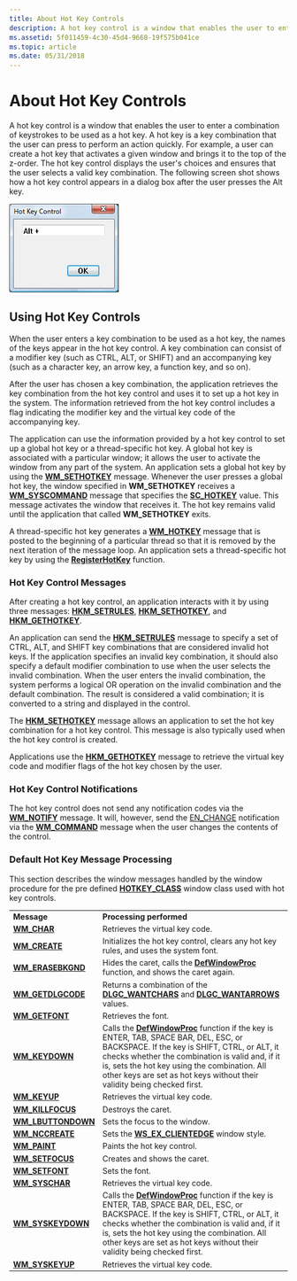 ```yaml
---
title: About Hot Key Controls
description: A hot key control is a window that enables the user to enter a combination of keystrokes to be used as a hot key.
ms.assetid: 5f011459-4c30-45d4-9668-19f575b041ce
ms.topic: article
ms.date: 05/31/2018
---
```


# About Hot Key Controls

A hot key control is a window that enables the user to enter a combination of keystrokes to be used as a hot key. A hot key is a key combination that the user can press to perform an action quickly. For example, a user can create a hot key that activates a given window and brings it to the top of the z-order. The hot key control displays the user's choices and ensures that the user selects a valid key combination. The following screen shot shows how a hot key control appears in a dialog box after the user presses the Alt key.

![screen shot of a dialog box that contains a hot key control](images/hotkey.png)

## Using Hot Key Controls

When the user enters a key combination to be used as a hot key, the names of the keys appear in the hot key control. A key combination can consist of a modifier key (such as CTRL, ALT, or SHIFT) and an accompanying key (such as a character key, an arrow key, a function key, and so on).

After the user has chosen a key combination, the application retrieves the key combination from the hot key control and uses it to set up a hot key in the system. The information retrieved from the hot key control includes a flag indicating the modifier key and the virtual key code of the accompanying key.

The application can use the information provided by a hot key control to set up a global hot key or a thread-specific hot key. A global hot key is associated with a particular window; it allows the user to activate the window from any part of the system. An application sets a global hot key by using the [**WM\_SETHOTKEY**](/windows/desktop/inputdev/wm-sethotkey) message. Whenever the user presses a global hot key, the window specified in **WM\_SETHOTKEY** receives a [**WM\_SYSCOMMAND**](/windows/desktop/menurc/wm-syscommand) message that specifies the [**SC\_HOTKEY**](/windows/desktop/inputdev/wm-sethotkey) value. This message activates the window that receives it. The hot key remains valid until the application that called **WM\_SETHOTKEY** exits.

A thread-specific hot key generates a [**WM\_HOTKEY**](/windows/desktop/inputdev/wm-hotkey) message that is posted to the beginning of a particular thread so that it is removed by the next iteration of the message loop. An application sets a thread-specific hot key by using the [**RegisterHotKey**](/windows/desktop/api/winuser/nf-winuser-registerhotkey) function.

### Hot Key Control Messages

After creating a hot key control, an application interacts with it by using three messages: [**HKM\_SETRULES**](hkm-setrules.md), [**HKM\_SETHOTKEY**](hkm-sethotkey.md), and [**HKM\_GETHOTKEY**](hkm-gethotkey.md).

An application can send the [**HKM\_SETRULES**](hkm-setrules.md) message to specify a set of CTRL, ALT, and SHIFT key combinations that are considered invalid hot keys. If the application specifies an invalid key combination, it should also specify a default modifier combination to use when the user selects the invalid combination. When the user enters the invalid combination, the system performs a logical OR operation on the invalid combination and the default combination. The result is considered a valid combination; it is converted to a string and displayed in the control.

The [**HKM\_SETHOTKEY**](hkm-sethotkey.md) message allows an application to set the hot key combination for a hot key control. This message is also typically used when the hot key control is created.

Applications use the [**HKM\_GETHOTKEY**](hkm-gethotkey.md) message to retrieve the virtual key code and modifier flags of the hot key chosen by the user.

### Hot Key Control Notifications

The hot key control does not send any notification codes via the [**WM\_NOTIFY**](wm-notify.md) message. It will, however, send the [EN\_CHANGE](en-change.md) notification via the [**WM\_COMMAND**](/windows/desktop/menurc/wm-command) message when the user changes the contents of the control.

### Default Hot Key Message Processing

This section describes the window messages handled by the window procedure for the pre defined [**HOTKEY\_CLASS**](common-control-window-classes.md) window class used with hot key controls.



|                                                |                                                                                                                                                                                                                                                                                                                                               |
|------------------------------------------------|-----------------------------------------------------------------------------------------------------------------------------------------------------------------------------------------------------------------------------------------------------------------------------------------------------------------------------------------------|
| **Message**                                    | **Processing performed**                                                                                                                                                                                                                                                                                                                      |
| [**WM\_CHAR**](/windows/desktop/inputdev/wm-char)               | Retrieves the virtual key code.                                                                                                                                                                                                                                                                                                               |
| [**WM\_CREATE**](/windows/desktop/winmsg/wm-create)             | Initializes the hot key control, clears any hot key rules, and uses the system font.                                                                                                                                                                                                                                                          |
| [**WM\_ERASEBKGND**](/windows/desktop/winmsg/wm-erasebkgnd)     | Hides the caret, calls the [**DefWindowProc**](/windows/desktop/api/winuser/nf-winuser-defwindowproca) function, and shows the caret again.                                                                                                                                                                                                                                     |
| [**WM\_GETDLGCODE**](/windows/desktop/dlgbox/wm-getdlgcode)     | Returns a combination of the [**DLGC\_WANTCHARS**](/windows/desktop/dlgbox/wm-getdlgcode) and [**DLGC\_WANTARROWS**](/windows/desktop/dlgbox/wm-getdlgcode) values.                                                                                                                                               |
| [**WM\_GETFONT**](/windows/desktop/winmsg/wm-getfont)           | Retrieves the font.                                                                                                                                                                                                                                                                                                                           |
| [**WM\_KEYDOWN**](/windows/desktop/inputdev/wm-keydown)         | Calls the [**DefWindowProc**](/windows/desktop/api/winuser/nf-winuser-defwindowproca) function if the key is ENTER, TAB, SPACE BAR, DEL, ESC, or BACKSPACE. If the key is SHIFT, CTRL, or ALT, it checks whether the combination is valid and, if it is, sets the hot key using the combination. All other keys are set as hot keys without their validity being checked first. |
| [**WM\_KEYUP**](/windows/desktop/inputdev/wm-keyup)             | Retrieves the virtual key code.                                                                                                                                                                                                                                                                                                               |
| [**WM\_KILLFOCUS**](/windows/desktop/inputdev/wm-killfocus)     | Destroys the caret.                                                                                                                                                                                                                                                                                                                           |
| [**WM\_LBUTTONDOWN**](/windows/desktop/inputdev/wm-lbuttondown) | Sets the focus to the window.                                                                                                                                                                                                                                                                                                                 |
| [**WM\_NCCREATE**](/windows/desktop/winmsg/wm-nccreate)         | Sets the [**WS\_EX\_CLIENTEDGE**](/windows/desktop/winmsg/extended-window-styles) window style.                                                                                                                                                                                                                              |
| [**WM\_PAINT**](/windows/desktop/gdi/wm-paint)                  | Paints the hot key control.                                                                                                                                                                                                                                                                                                                   |
| [**WM\_SETFOCUS**](/windows/desktop/inputdev/wm-setfocus)       | Creates and shows the caret.                                                                                                                                                                                                                                                                                                                  |
| [**WM\_SETFONT**](/windows/desktop/winmsg/wm-setfont)           | Sets the font.                                                                                                                                                                                                                                                                                                                                |
| [**WM\_SYSCHAR**](/windows/desktop/menurc/wm-syschar)           | Retrieves the virtual key code.                                                                                                                                                                                                                                                                                                               |
| [**WM\_SYSKEYDOWN**](/windows/desktop/inputdev/wm-syskeydown)   | Calls the [**DefWindowProc**](/windows/desktop/api/winuser/nf-winuser-defwindowproca) function if the key is ENTER, TAB, SPACE BAR, DEL, ESC, or BACKSPACE. If the key is SHIFT, CTRL, or ALT, it checks whether the combination is valid and, if it is, sets the hot key using the combination. All other keys are set as hot keys without their validity being checked first. |
| [**WM\_SYSKEYUP**](/windows/desktop/inputdev/wm-syskeyup)       | Retrieves the virtual key code.                                                                                                                                                                                                                                                                                                               |



 

 

 